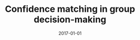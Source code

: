 ---
title: "Confidence matching in group decision-making"
collection: publications
category: manuscripts
permalink: /publication/2017-01-01-confidence
excerpt: 'This paper examines how confidence matching affects group decision-making.'
date: 2017-01-01
venue: 'Nature Human Behaviour'
citation: 'Bang D, Aitchison L, Moran R, Castanon SH, Rafiee B, Mahmoodi A, Lau JYF, Latham PE, Bahrami B, Summerfield C. (2017). &quot;Confidence matching in group decision-making.&quot; <i>Nature Human Behaviour</i>.'
--- 